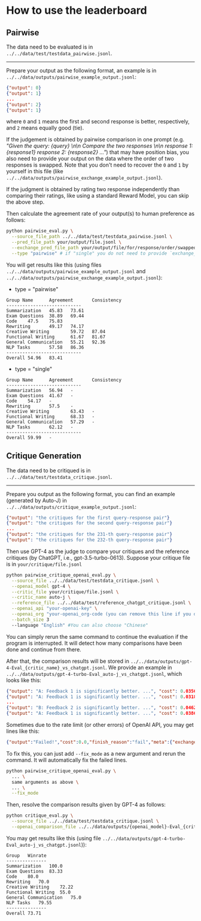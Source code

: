 # How to use the leaderboard

## Pairwise
The data need to be evaluated is in `../../data/test/testdata_pairwise.jsonl`.

----------------------------------

Prepare your output as the following format, an example is in `../../data/outputs/pairwise_example_output.jsonl`:
```json lines
{"output": 0}
{"output": 1}
...
{"output": 2}
{"output": 1}
```
where `0` and `1` means the first and second response is better, respectively, and `2` means equally good (tie).

If the judgement is obtained by pairwise comparison in one prompt (e.g. _"Given the query: {query} \n\n Compare the two responses \n\n response 1: {response1} response 2: {response2} ..."_) that may have position bias, you also need to provide your output on the data where the order of two responses is swapped. Note that you don't need to recover the `0` and `1` by yourself in this file (like `../../data/outputs/pairwise_exchange_example_output.jsonl`).

If the judgment is obtained by rating two response independently than comparing their ratings, like using a standard Reward Model, you can skip the above step.

Then calculate the agreement rate of your output(s) to human preference as follows:
```bash
python pairwise_eval.py \
  --source_file_path ../../data/test/testdata_pairwise.jsonl \
  --pred_file_path your/output/file.jsonl \
  --exchange_pred_file_path your/output/file/for/response/order/swapped.jsonl \
  --type "pairwise" # if "single" you do not need to provide `exchange_pred_file_path`
```

You will get results like this (using files `../../data/outputs/pairwise_example_output.jsonl` and `../../data/outputs/pairwise_exchange_example_output.jsonl`):

- type = "pairwise"
```text
Group Name      Agreement       Consistency
----------------------------
Summarization   45.83   73.61
Exam Questions  38.89   69.44
Code    47.5    75.83
Rewriting       49.17   74.17
Creative Writing        59.72   87.04
Functional Writing      61.67   81.67
General Communication   55.21   92.36
NLP Tasks       57.58   86.36
----------------------------
Overall 54.96   83.41
```

- type = "single"
```text
Group Name      Agreement       Consistency
----------------------------
Summarization   56.94   -
Exam Questions  41.67   -
Code    54.17   -
Rewriting       57.5    -
Creative Writing        63.43   -
Functional Writing      68.33   -
General Communication   57.29   -
NLP Tasks       62.12   -
----------------------------
Overall 59.99   -
```



## Critique Generation

The data need to be critiqued is in `../../data/test/testdata_critique.jsonl`.

----------------------------------

Prepare you output as the following format, you can find an example (generated by Auto-J) in `../../data/outputs/critique_example_output.jsonl`:
```json lines
{"output": "the critiques for the first query-response pair"}
{"output": "the critiques for the second query-response pair"}
...
{"output": "the critiques for the 231-th query-response pair"}
{"output": "the critiques for the 232-th query-response pair"}
```

Then use GPT-4 as the judge to compare your critiques and the reference critiques (by ChatGPT, i.e., gpt-3.5-turbo-0613). Suppose your critique file is in `your/critique/file.jsonl`
```bash
python pairwise_critique_openai_eval.py \
  --source_file ../../data/test/testdata_critique.jsonl \
  --openai_model gpt-4 \
  --critic_file your/critique/file.jsonl \
  --critic_name auto-j \
  --reference_file ../../data/test/reference_chatgpt_critique.jsonl \
  --openai_api "your-openai-key" \
  --openai_org "your-openai_org-code (you can remove this line if you do not need to assign a specific organization)" \
  --batch_size 3
  --language "English" #You can also choose "Chinese"
```
You can simply rerun the same command to continue the evaluation if the program is interrupted. It will detect how many comparisons have been done and continue from there.

After that, the comparison results will be stored in `../../data/outputs/gpt-4-Eval_{critic_name}_vs_chatgpt.jsonl`. We provide an example in `../../data/outputs/gpt-4-turbo-Eval_auto-j_vs_chatgpt.jsonl`, which looks like this:

```json lines
{"output": "A: Feedback 1 is significantly better. ...", "cost": 0.03564, "finish_reason": "stop", "meta": {"exchange": false}}
{"output": "A: Feedback 1 is significantly better. ...", "cost": 0.0318, "finish_reason": "stop", "meta": {"exchange": false}}
...
{"output": "B: Feedback 2 is significantly better. ...", "cost": 0.04626, "finish_reason": "stop", "meta": {"exchange": true}}
{"output": "A: Feedback 1 is significantly better. ...", "cost": 0.03867, "finish_reason": "stop", "meta": {"exchange": true}}
```

Sometimes due to the rate limit (or other errors) of OpenAI API, you may get lines like this:
```json lines
{"output":"Failed!","cost":0.0,"finish_reason":"fail","meta":{"exchange":false,"idx":77}}
```
To fix this, you can just add `--fix_mode` as a new argument and rerun the command. It will automatically fix the failed lines.
```bash
python pairwise_critique_openai_eval.py \
  ... \
  same arguments as above \
  ... \
  --fix_mode
```
Then, resolve the comparison results given by GPT-4 as follows:
```bash
python critique_eval.py \
  --source_file ../../data/test/testdata_critique.jsonl \
  --openai_comparison_file ../../data/outputs/{openai_model}-Eval_{critic_name}_vs_chatgpt.jsonl
```
You may get results like this (using file `../../data/outputs/gpt-4-turbo-Eval_auto-j_vs_chatgpt.jsonl`)):
```text
Group	Winrate
---------------
Summarization	100.0
Exam Questions	83.33
Code	80.0
Rewriting	70.0
Creative Writing	72.22
Functional Writing	55.0
General Communication	75.0
NLP Tasks	79.55
---------------
Overall	73.71
```
